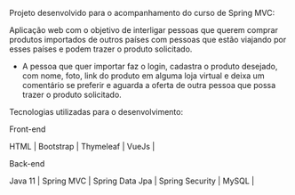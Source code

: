 Projeto desenvolvido para o acompanhamento do curso de Spring MVC:

Aplicação web com o objetivo de interligar pessoas que querem comprar produtos importados de outros países com pessoas
que estão viajando por esses países e podem trazer o produto solicitado.

- A pessoa que quer importar faz o login, cadastra o produto desejado, com nome, foto, link do produto em alguma loja
virtual e deixa um comentário se preferir e aguarda a oferta de outra pessoa que possa trazer o produto solicitado.


Tecnologias utilizadas para o desenvolvimento:

Front-end

HTML |
Bootstrap |
Thymeleaf |
VueJs |

Back-end

Java 11 |
Spring MVC |
Spring Data Jpa |
Spring Security |
MySQL |
